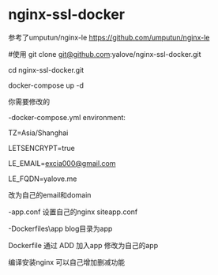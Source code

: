 # nginx-ssl-docker

参考了umputun/nginx-le https://github.com/umputun/nginx-le

#使用
git clone git@github.com:yalove/nginx-ssl-docker.git

cd nginx-ssl-docker.git 

docker-compose up -d

你需要修改的

-docker-compose.yml
   environment:
   
   TZ=Asia/Shanghai
   
   LETSENCRYPT=true
   
   LE_EMAIL=excia000@gmail.com
   
   LE_FQDN=yalove.me
   
   改为自己的email和domain 
   
-app.conf
   设置自己的nginx siteapp.conf
   
-Dockerfiles\app
   blog目录为app
   
   Dockerfile 通过 ADD 加入app 修改为自己的app
   
   编译安装nginx 可以自己增加删减功能
   
